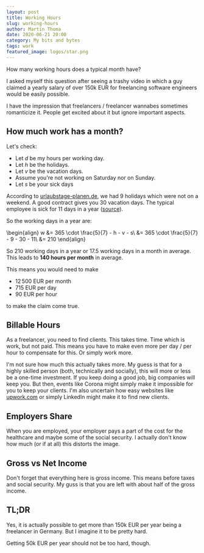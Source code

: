 ```yaml
---
layout: post
title: Working Hours
slug: working-hours
author: Martin Thoma
date: 2020-06-21 20:00
category: My bits and bytes
tags: work
featured_image: logos/star.png
---
```

How many working hours does a typical month have?

I asked myself this question after seeing a trashy video in which a guy
claimed a yearly salary of over 150k EUR for freelancing software engineers
would be easily possible.

I have the impression that freelancers / freelancer wannabes sometimes
romanticize it. People get excited about it but ignore important aspects.


## How much work has a month?

Let's check:

* Let $d$ be my hours per working day.
* Let $h$ be the holidays.
* Let $v$ be the vacation days.
* Assume you're not working on Saturday nor on Sunday.
* Let $s$ be your sick days

According to [urlaubstage-planen.de](https://urlaubstage-planen.de/feiertage-in-bayern-2020-by.htm),
we had 9 holidays which were not on a weekend. A good contract gives you 30
vacation days. The typical employee is sick for 11 days in a year ([source](https://www.destatis.de/DE/Themen/Arbeit/Arbeitsmarkt/Qualitaet-Arbeit/Dimension-2/krankenstand.html)).

So the working days in a year are:

\begin{align}
w &= 365 \cdot \frac{5}{7} - h - v - s\\
  &= 365 \cdot \frac{5}{7} - 9 - 30 - 11\\
  &= 210
\end{align}

So 210 working days in a year or 17.5 working days in a month in average.
This leads to **140 hours per month** in average.

This means you would need to make

* 12&thinsp;500 EUR per month
* 715&nbsp;EUR per day
* 90&nbsp;EUR per hour

to make the claim come true.


## Billable Hours

As a freelancer, you need to find clients. This takes time. Time which is work,
but not paid. This means you have to make even more per day / per hour to
compensate for this. Or simply work more.

I'm not sure how much this actually takes more. My guess is that for a highly
skilled person (both, technically and socially), this will more or less be a
one-time investment. If you keep doing a good job, big companies will keep you.
But then, events like Corona might simply make it impossible for you to keep
your clients. I'm also uncertain how easy websites like [upwork.com](https://www.upwork.com/)
or simply LinkedIn might make it to find new clients.


## Employers Share

When you are employed, your employer pays a part of the cost for the healthcare
and maybe some of the social security. I actually don't know how much (or if at
all) this distorts the image.


## Gross vs Net Income

Don't forget that everything here is gross income. This means before taxes and
social security. My guss is that you are left with about half of the gross
income.


## TL;DR

Yes, it is actually possible to get more than 150k&nbsp;EUR per year being a
freelancer in Germany. But I imagine it to be pretty hard.

Getting 50k&nbsp;EUR per year should not be too hard, though.
